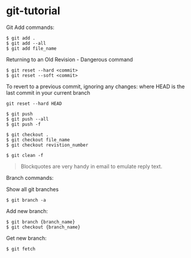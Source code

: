 # git-tutorial

Git Add commands:
```
$ git add .
$ git add --all
$ git add file_name
```

Returning to an Old Revision - Dangerous command
```
$ git reset --hard <commit>
$ git reset --soft <commit>
```

To revert to a previous commit, ignoring any changes: where HEAD is the last commit in your current branch

```
git reset --hard HEAD
```


```
$ git push
$ git push --all
$ git push -f
```

```
$ git checkout .
$ git checkout file_name
$ git checkout revistion_number
```

```
$ git clean -f
```

> Blockquotes are very handy in email to emulate reply text.

Branch commands:

Show all git branches
```
$ git branch -a
```
Add new branch:
```
$ git branch {branch_name}
$ git checkout {branch_name}
```
Get new branch:
```
$ git fetch
```